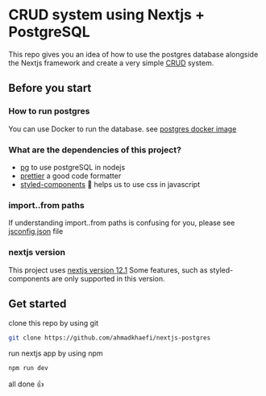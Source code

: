 # CRUD system using Nextjs + PostgreSQL

This repo gives you an idea of how to use the postgres database alongside the Nextjs framework and create a very simple [CRUD](https://en.wikipedia.org/wiki/CRUD) system.

## Before you start

### How to run postgres

You can use Docker to run the database. see [postgres docker image](http://hub.docker.com/_/postgres)

### What are the dependencies of this project?

- [pg](https://npmjs.com/package/pg) to use postgreSQL in nodejs
- [prettier](https://prettier.io) a good code formatter
- [styled-components](https://styled-components.com) 💅 helps us to use css in javascript

### import..from paths
If understanding import..from paths is confusing for you, please see [jsconfig.json](https://github.com/ahmadkhaefi/nextjs-postgres/blob/master/jsconfig.json) file

### nextjs version
This project uses [nextjs version 12.1](https://nextjs.org/blog/next-12-1) Some features, such as styled-components are only supported in this version.

## Get started

clone this repo by using git

```bash
git clone https://github.com/ahmadkhaefi/nextjs-postgres
```

run nextjs app by using npm

```bash
npm run dev
```

all done 👍